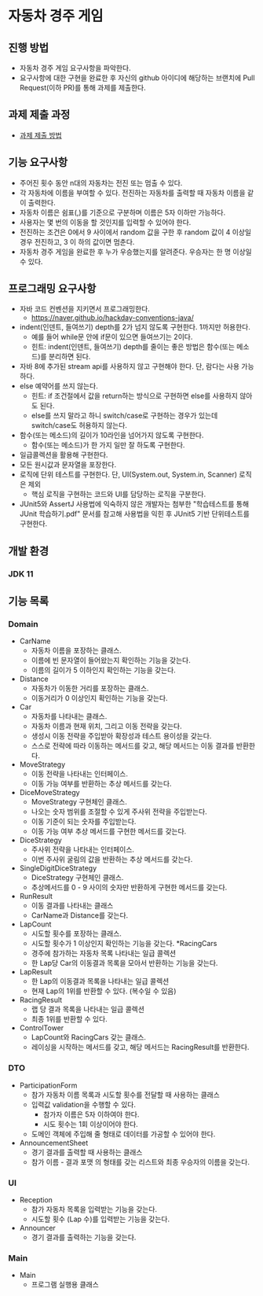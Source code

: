 # 자동차 경주 게임
## 진행 방법
* 자동차 경주 게임 요구사항을 파악한다.
* 요구사항에 대한 구현을 완료한 후 자신의 github 아이디에 해당하는 브랜치에 Pull Request(이하 PR)를 통해 과제를 제출한다.

## 과제 제출 과정
* [과제 제출 방법](https://github.com/next-step/nextstep-docs/tree/master/precourse)

## 기능 요구사항
* 주어진 횟수 동안 n대의 자동차는 전진 또는 멈출 수 있다.
* 각 자동차에 이름을 부여할 수 있다. 전진하는 자동차를 출력할 때 자동차 이름을 같이 출력한다.
* 자동차 이름은 쉼표(,)를 기준으로 구분하며 이름은 5자 이하만 가능하다.
* 사용자는 몇 번의 이동을 할 것인지를 입력할 수 있어야 한다. 
* 전진하는 조건은 0에서 9 사이에서 random 값을 구한 후 random 값이 4 이상일 경우 전진하고, 3 이
 하의 값이면 멈춘다. 
* 자동차 경주 게임을 완료한 후 누가 우승했는지를 알려준다. 우승자는 한 명 이상일 수 있다.

## 프로그래밍 요구사항
* 자바 코드 컨벤션을 지키면서 프로그래밍한다.
  * https://naver.github.io/hackday-conventions-java/
* indent(인덴트, 들여쓰기) depth를 2가 넘지 않도록 구현한다. 1까지만 허용한다.
  * 예를 들어 while문 안에 if문이 있으면 들여쓰기는 2이다. 
  * 힌트: indent(인덴트, 들여쓰기) depth를 줄이는 좋은 방법은 함수(또는 메소드)를 분리하면 된다.
* 자바 8에 추가된 stream api를 사용하지 않고 구현해야 한다. 단, 람다는 사용 가능하다.
* else 예약어를 쓰지 않는다.
  * 힌트: if 조건절에서 값을 return하는 방식으로 구현하면 else를 사용하지 않아도 된다.
  * else를 쓰지 말라고 하니 switch/case로 구현하는 경우가 있는데 switch/case도 허용하지 않는다.
* 함수(또는 메소드)의 길이가 10라인을 넘어가지 않도록 구현한다.
  * 함수(또는 메소드)가 한 가지 일만 잘 하도록 구현한다.
* 일급콜렉션을 활용해 구현한다. 
* 모든 원시값과 문자열을 포장한다. 
* 로직에 단위 테스트를 구현한다. 단, UI(System.out, System.in, Scanner) 로직은 제외
    * 핵심 로직을 구현하는 코드와 UI를 담당하는 로직을 구분한다.
* JUnit5와 AssertJ 사용법에 익숙하지 않은 개발자는 첨부한 "학습테스트를 통해 JUnit 학습하기.pdf" 문서를 참고해 사용법을 익힌 후 JUnit5 기반 단위테스트를 구현한다.

## 개발 환경
### JDK 11

## 기능 목록
### Domain
* CarName
  * 자동차 이름을 포장하는 클래스. 
  * 이름에 빈 문자열이 들어왔는지 확인하는 기능을 갖는다.
  * 이름의 길이가 5 이하인지 확인하는 기능을 갖는다.
* Distance
  * 자동차가 이동한 거리를 포장하는 클래스.
  * 이동거리가 0 이상인지 확인하는 기능을 갖는다.
* Car
  * 자동차를 나타내는 클래스.
  * 자동차 이름과 현재 위치, 그리고 이동 전략을 갖는다.
  * 생성시 이동 전략을 주입받아 확장성과 테스트 용이성을 갖는다.
  * 스스로 전략에 따라 이동하는 메서드를 갖고, 해당 메서드는 이동 결과를 반환한다.
* MoveStrategy
  * 이동 전략을 나타내는 인터페이스.
  * 이동 가능 여부를 반환하는 추상 메서드를 갖는다.
* DiceMoveStrategy
  * MoveStrategy 구현체인 클래스.
  * 나오는 숫자 범위를 조절할 수 있게 주사위 전략을 주입받는다.
  * 이동 기준이 되는 숫자를 주입받는다.
  * 이동 가능 여부 추상 메서드를 구현한 메서드를 갖는다.
* DiceStrategy
  * 주사위 전략을 나타내는 인터페이스.
  * 이번 주사위 굴림의 값을 반환하는 추상 메서드를 갖는다.
* SingleDigitDiceStrategy
  * DiceStrategy 구현체인 클래스.
  * 추상메서드를 0 - 9 사이의 숫자만 반환하게 구현한 메서드를 갖는다.
* RunResult
  * 이동 결과를 나타내는 클래스
  * CarName과 Distance를 갖는다.
* LapCount
  * 시도할 횟수를 포장하는 클래스.
  * 시도할 횟수가 1 이상인지 확인하는 기능을 갖는다.
*RacingCars
  * 경주에 참가하는 자동차 목록 나타내는 일급 콜렉션
  * 한 Lap당 Car의 이동결과 목록을 모아서 반환하는 기능을 갖는다.
* LapResult
  * 한 Lap의 이동결과 목록을 나타내는 일급 콜렉션
  * 현재 Lap의 1위를 반환할 수 있다. (복수일 수 있음)
* RacingResult
  * 랩 당 결과 목록을 나타내는 일급 콜렉션
  * 최종 1위를 반환할 수 있다.
* ControlTower
  * LapCount와 RacingCars 갖는 클래스.
  * 레이싱을 시작하는 메서드를 갖고, 해당 메서드는 RacingResult를 반환한다.
### DTO

* ParticipationForm
  * 참가 자동차 이름 목록과 시도할 횟수를 전달할 때 사용하는 클래스
  * 입력값 validation을 수행할 수 있다.
    * 참가자 이름은 5자 이하여야 한다.
    * 시도 횟수는 1회 이상이어야 한다.
  * 도메인 객체에 주입해 줄 형태로 데이터를 가공할 수 있어야 한다.
* AnnouncementSheet
  * 경기 결과를 출력할 때 사용하는 클래스
  * 참가 이름 - 결과 포맷 의 형태를 갖는 리스트와 최종 우승자의 이름을 갖는다.

### UI
* Reception
  * 참가 자동차 목록을 입력받는 기능을 갖는다.
  * 시도할 횟수 (Lap 수)를 입력받는 기능을 갖는다.
* Announcer
  * 경기 결과를 출력하는 기능을 갖는다.

### Main
* Main
  * 프로그램 실행용 클래스
